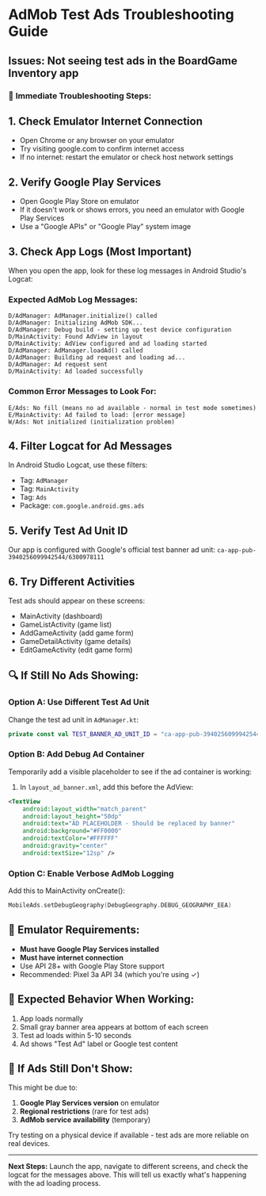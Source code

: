 # AdMob Test Ads Troubleshooting Guide

## Issues: Not seeing test ads in the BoardGame Inventory app

### 🔧 **Immediate Troubleshooting Steps:**

## 1. **Check Emulator Internet Connection**
- Open Chrome or any browser on your emulator
- Try visiting google.com to confirm internet access
- If no internet: restart the emulator or check host network settings

## 2. **Verify Google Play Services**
- Open Google Play Store on emulator
- If it doesn't work or shows errors, you need an emulator with Google Play Services
- Use a "Google APIs" or "Google Play" system image

## 3. **Check App Logs (Most Important)**
When you open the app, look for these log messages in Android Studio's Logcat:

### **Expected AdMob Log Messages:**
```
D/AdManager: AdManager.initialize() called
D/AdManager: Initializing AdMob SDK...
D/AdManager: Debug build - setting up test device configuration
D/MainActivity: Found AdView in layout
D/MainActivity: AdView configured and ad loading started
D/AdManager: AdManager.loadAd() called
D/AdManager: Building ad request and loading ad...
D/AdManager: Ad request sent
D/MainActivity: Ad loaded successfully
```

### **Common Error Messages to Look For:**
```
E/Ads: No fill (means no ad available - normal in test mode sometimes)
E/MainActivity: Ad failed to load: [error message]
W/Ads: Not initialized (initialization problem)
```

## 4. **Filter Logcat for Ad Messages**
In Android Studio Logcat, use these filters:
- Tag: `AdManager`
- Tag: `MainActivity` 
- Tag: `Ads`
- Package: `com.google.android.gms.ads`

## 5. **Verify Test Ad Unit ID**
Our app is configured with Google's official test banner ad unit:
`ca-app-pub-3940256099942544/6300978111`

## 6. **Try Different Activities**
Test ads should appear on these screens:
- MainActivity (dashboard)
- GameListActivity (game list)
- AddGameActivity (add game form)
- GameDetailActivity (game details)
- EditGameActivity (edit game form)

## 🔍 **If Still No Ads Showing:**

### **Option A: Use Different Test Ad Unit**
Change the test ad unit in `AdManager.kt`:
```kotlin
private const val TEST_BANNER_AD_UNIT_ID = "ca-app-pub-3940256099942544/9214589741"
```

### **Option B: Add Debug Ad Container**
Temporarily add a visible placeholder to see if the ad container is working:

1. In `layout_ad_banner.xml`, add this before the AdView:
```xml
<TextView
    android:layout_width="match_parent"
    android:layout_height="50dp"
    android:text="AD PLACEHOLDER - Should be replaced by banner"
    android:background="#FF0000"
    android:textColor="#FFFFFF"
    android:gravity="center"
    android:textSize="12sp" />
```

### **Option C: Enable Verbose AdMob Logging**
Add this to MainActivity onCreate():
```kotlin
MobileAds.setDebugGeography(DebugGeography.DEBUG_GEOGRAPHY_EEA)
```

## 📱 **Emulator Requirements:**
- **Must have Google Play Services installed**
- **Must have internet connection**
- Use API 28+ with Google Play Store support
- Recommended: Pixel 3a API 34 (which you're using ✓)

## 🎯 **Expected Behavior When Working:**
1. App loads normally
2. Small gray banner area appears at bottom of each screen
3. Test ad loads within 5-10 seconds
4. Ad shows "Test Ad" label or Google test content

## 🚨 **If Ads Still Don't Show:**
This might be due to:
1. **Google Play Services version** on emulator
2. **Regional restrictions** (rare for test ads)
3. **AdMob service availability** (temporary)

Try testing on a physical device if available - test ads are more reliable on real devices.

---

**Next Steps:** Launch the app, navigate to different screens, and check the logcat for the messages above. This will tell us exactly what's happening with the ad loading process.
